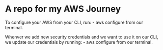 # A repo for my AWS Journey


To configure your AWS from your CLI, run:
	- aws configure
from our terminal.

Whenver we add new security credentials and we want to use it on our CLI, we update our credentials by running:
	- aws configure
from our terminal.